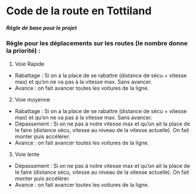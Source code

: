 # Code de la route en Tottiland
##### Règle de base pour le projet

### Règle pour les déplacements sur les routes (le nombre donne la priorité) :
1. Voie Rapide 
  * Rabattage : Si on a la place de se rabattre (distance de sécu + vitesse max) et qu’on ne va pas à la vitesse max. Sans avancer.
  * Avance : on fait avancer toutes les voitures de la ligne.
2. Voie moyenne
  * Rabattage : Si on a la place de se rabattre (distance de sécu + vitesse max) et qu’on ne va pas à la vitesse max. Sans avancer.
  * Dépassement : Si on ne pas à notre vitesse max et qu’on ait la place de le faire (distance sécu, vitesse au niveau de la vitesse actuelle).         On fait monter puis accélérer.
  * Avance : on fait avancer toutes les voitures de la ligne.
3. Voie lente
  * Dépassement : Si on ne pas à notre vitesse max et qu’on ait la place de le faire (distance sécu, vitesse au niveau de la vitesse actuelle). On fait monter puis accélérer.
  * Avance : on fait avancer toutes les voitures de la ligne.
